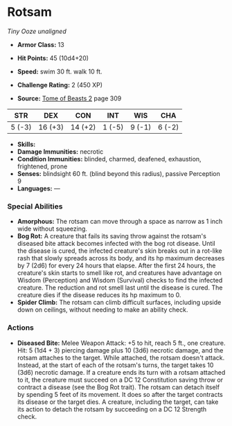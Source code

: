 # Rotsam

*Tiny* *Ooze* *unaligned*

- **Armor Class:** 13
- **Hit Points:** 45 (10d4+20)
- **Speed:** swim 30 ft. walk 10 ft.

- **Challenge Rating:** 2 (450 XP)
- **Source:** [Tome of Beasts 2](https://koboldpress.com/kpstore/product/tome-of-beasts-2-for-5th-edition) page 309

| STR | DEX | CON | INT | WIS | CHA |
| --- | --- | --- | --- | --- | --- |
| 5 (-3) | 16 (+3) | 14 (+2) | 1 (-5) | 9 (-1) | 6 (-2) |

- **Skills:** 
- **Damage Immunities:** necrotic
- **Condition Immunities:** blinded, charmed, deafened, exhaustion, frightened, prone
- **Senses:** blindsight 60 ft. (blind beyond this radius), passive Perception 9
- **Languages:** —

### Special Abilities

- **Amorphous:** The rotsam can move through a space as narrow as 1 inch wide without squeezing.
- **Bog Rot:** A creature that fails its saving throw against the rotsam's diseased bite attack becomes infected with the bog rot disease. Until the disease is cured, the infected creature's skin breaks out in a rot-like rash that slowly spreads across its body, and its hp maximum decreases by 7 (2d6) for every 24 hours that elapse. After the first 24 hours, the creature's skin starts to smell like rot, and creatures have advantage on Wisdom (Perception) and Wisdom (Survival) checks to find the infected creature. The reduction and rot smell last until the disease is cured. The creature dies if the disease reduces its hp maximum to 0.
- **Spider Climb:** The rotsam can climb difficult surfaces, including upside down on ceilings, without needing to make an ability check.

### Actions

- **Diseased Bite:** Melee Weapon Attack: +5 to hit, reach 5 ft., one creature. Hit: 5 (1d4 + 3) piercing damage plus 10 (3d6) necrotic damage, and the rotsam attaches to the target. While attached, the rotsam doesn't attack. Instead, at the start of each of the rotsam's turns, the target takes 10 (3d6) necrotic damage. If a creature ends its turn with a rotsam attached to it, the creature must succeed on a DC 12 Constitution saving throw or contract a disease (see the Bog Rot trait). The rotsam can detach itself by spending 5 feet of its movement. It does so after the target contracts its disease or the target dies. A creature, including the target, can take its action to detach the rotsam by succeeding on a DC 12 Strength check.


